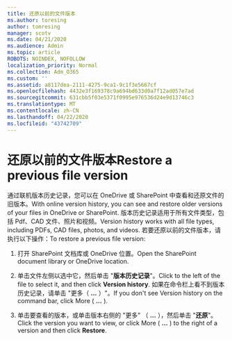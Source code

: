 ```yaml
---
title: 还原以前的文件版本
ms.author: toresing
author: tomresing
manager: scotv
ms.date: 04/21/2020
ms.audience: Admin
ms.topic: article
ROBOTS: NOINDEX, NOFOLLOW
localization_priority: Normal
ms.collection: Adm_O365
ms.custom: ''
ms.assetid: a8117dea-2111-4275-9ca1-9c1f3e5667cf
ms.openlocfilehash: 4432e3f169378c9a694bd633d0a7f12ad057e7ad
ms.sourcegitcommit: 631cbb5f03e5371f0995e976536d24e9d13746c3
ms.translationtype: MT
ms.contentlocale: zh-CN
ms.lasthandoff: 04/22/2020
ms.locfileid: "43742709"
---
```

# <a name="restore-a-previous-file-version"></a><span data-ttu-id="89c94-102">还原以前的文件版本</span><span class="sxs-lookup"><span data-stu-id="89c94-102">Restore a previous file version</span></span>

<span data-ttu-id="89c94-103">通过联机版本历史记录，您可以在 OneDrive 或 SharePoint 中查看和还原文件的旧版本。</span><span class="sxs-lookup"><span data-stu-id="89c94-103">With online version history, you can see and restore older versions of your files in OneDrive or SharePoint.</span></span> <span data-ttu-id="89c94-104">版本历史记录适用于所有文件类型，包括 Pdf、CAD 文件、照片和视频。</span><span class="sxs-lookup"><span data-stu-id="89c94-104">Version history works with all file types, including PDFs, CAD files, photos, and videos.</span></span> <span data-ttu-id="89c94-105">若要还原以前的文件版本，请执行以下操作：</span><span class="sxs-lookup"><span data-stu-id="89c94-105">To restore a previous file version:</span></span>
  
1. <span data-ttu-id="89c94-106">打开 SharePoint 文档库或 OneDrive 位置。</span><span class="sxs-lookup"><span data-stu-id="89c94-106">Open the SharePoint document library or OneDrive location.</span></span>
    
2. <span data-ttu-id="89c94-107">单击文件左侧以选中它，然后单击 "**版本历史记录**"。</span><span class="sxs-lookup"><span data-stu-id="89c94-107">Click to the left of the file to select it, and then click **Version history**.</span></span> <span data-ttu-id="89c94-108">如果在命令栏上看不到版本历史记录，请单击 "更多（ **...** ）"。</span><span class="sxs-lookup"><span data-stu-id="89c94-108">If you don't see Version history on the command bar, click More ( **...** ).</span></span> 
    
3. <span data-ttu-id="89c94-109">单击要查看的版本，或单击版本右侧的 "更多" （ **...** ），然后单击 "**还原**"。</span><span class="sxs-lookup"><span data-stu-id="89c94-109">Click the version you want to view, or click More ( **...** ) to the right of a version and then click **Restore**.</span></span>
    

